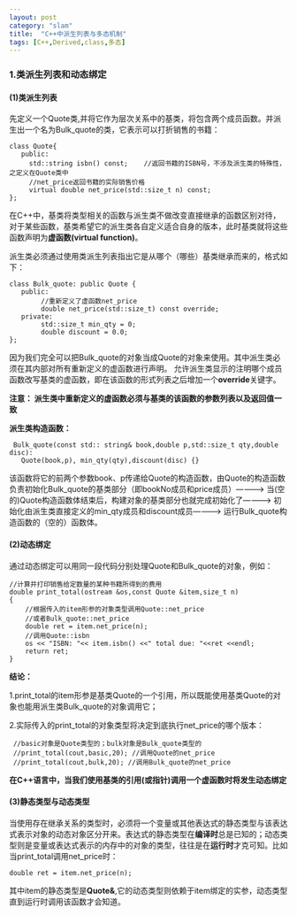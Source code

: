 ```yaml
---
layout: post
category: "slam"
title:  "C++中派生列表与多态机制"
tags: [C++,Derived,class,多态]
---
```


### 1.类派生列表和动态绑定

#### (1)类派生列表

 先定义一个Quote类,并将它作为层次关系中的基类，将包含两个成员函数。并派生出一个名为Bulk_quote的类，它表示可以打折销售的书籍：

    class Quote{
	   public:
		 std::string isbn() const;    //返回书籍的ISBN号，不涉及派生类的特殊性，之定义在Quote类中
		 //net_price返回书籍的实际销售价格
	     virtual double net_price(std::size_t n) const; 
	};

<!-- more -->

  在C++中，基类将类型相关的函数与派生类不做改变直接继承的函数区别对待，对于某些函数，基类希望它的派生类各自定义适合自身的版本，此时基类就将这些函数声明为**虚函数(virtual function)**。

 派生类必须通过使用类派生列表指出它是从哪个（哪些）基类继承而来的，格式如下：

    class Bulk_quote: public Quote {
	   public:
		    //重新定义了虚函数net_price
			double net_price(std::size_t) const override;
       private: 
      		std::size_t min_qty = 0;
			double discount = 0.0;
	};

  因为我们完全可以把Bulk_quote的对象当成Quote的对象来使用。其中派生类必须在其内部对所有重新定义的虚函数进行声明。	允许派生类显示的注明哪个成员函数改写基类的虚函数，即在该函数的形式列表之后增加一个**override**关键字。

  **注意： 派生类中重新定义的虚函数必须与基类的该函数的参数列表以及返回值一致**

  **派生类构造函数：**

     Bulk_quote(const std:: string& book,double p,std::size_t qty,double disc):
       Quote(book,p), min_qty(qty),discount(disc) {}

   该函数将它的前两个参数book、p传递给Quote的构造函数，由Quote的构造函数负责初始化Bulk_quote的基类部分（即bookNo成员和price成员）————>
   当(空的)Quote构造函数体结束后，构建对象的基类部分也就完成初始化了————>
   初始化由派生类直接定义的min_qty成员和discount成员————>
   运行Bulk_quote构造函数的（空的）函数体。

#### (2)动态绑定
 
  通过动态绑定可以用同一段代码分别处理Quote和Bulk_quote的对象，例如：

    //计算并打印销售给定数量的某种书籍所得到的费用
    double print_total(ostream &os,const Quote &item,size_t n)
	{
		//根据传入的item形参的对象类型调用Quote::net_price
        //或者Bulk_quote::net_price
		double ret = item.net_price(n);   
        //调用Quote::isbn
		os << "ISBN: "<< item.isbn() <<" total due: "<<ret <<endl;
		return ret;
	}

  **结论：**

   1.print_total的item形参是基类Quote的一个引用，所以既能使用基类Quote的对象也能用派生类Bulk_quote的对象调用它；
   
   2.实际传入的print_total的对象类型将决定到底执行net_price的哪个版本：

     //basic对象是Quote类型的；bulk对象是Bulk_quote类型的
     //print_total(cout,basic,20); //调用Quote的net_price
	 //print_total(cout,bulk,20); //调用Bulk_quote的net_price

  **在C++语言中，当我们使用基类的引用(或指针)调用一个虚函数时将发生动态绑定**

#### (3)静态类型与动态类型

 当使用存在继承关系的类型时，必须将一个变量或其他表达式的静态类型与该表达式表示对象的动态对象区分开来。表达式的静态类型在**编译时**总是已知的；动态类型则是变量或表达式表示的内存中的对象的类型，往往是在**运行时**才克可知。比如当print_total调用net_price时：

    double ret = item.net_price(n);

  其中item的静态类型是**Quote&**,它的动态类型则依赖于item绑定的实参，动态类型直到运行时调用该函数才会知道。








